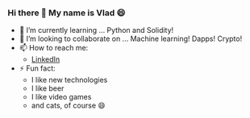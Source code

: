 ### Hi there 👋 My name is Vlad 😄

- 🌱 I’m currently learning ... Python and Solidity!
- 👯 I’m looking to collaborate on ... Machine learning! Dapps! Crypto!
- 📫 How to reach me:
     * [LinkedIn](https://www.linkedin.com/in/vladislav-glupak/)
- ⚡ Fun fact: 
     * I like new technologies
     * I like beer
     * I like video games
     * and cats, of course 😄
